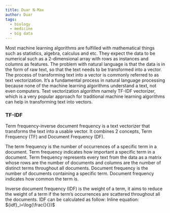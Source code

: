 ```yaml
---
title: Duar N-Max
author: Duar
tags:
  - biology
  - medicine
  - big data
---
```

Most machine learning algorithms are fulfilled with mathematical things such as statistics, algebra, calculus and etc. They expect the data to be numerical such as a 2-dimensional array with rows as instances and columns as features. The problem with natural language is that the data is in the form of raw text, so that the text needs to be transformed into a vector. The process of transforming text into a vector is commonly referred to as text vectorization. It’s a fundamental process in natural language processing because none of the machine learning algorithms understand a text, not even computers. Text vectorization algorithm namely TF-IDF vectorizer, which is a very popular approach for traditional machine learning algorithms can help in transforming text into vectors.

### TF-IDF
Term frequency-inverse document frequency is a text vectorizer that transforms the text into a usable vector. It combines 2 concepts, Term Frequency (TF) and Document Frequency (DF).

The term frequency is the number of occurrences of a specific term in a document. Term frequency indicates how important a specific term in a document. Term frequency represents every text from the data as a matrix whose rows are the number of documents and columns are the number of distinct terms throughout all documents.
Document frequency is the number of documents containing a specific term. Document frequency indicates how common the term is.

Inverse document frequency (IDF) is the weight of a term, it aims to reduce the weight of a term if the term’s occurrences are scattered throughout all the documents. IDF can be calculated as follow:
Inline equation: ${idf}_i=\log(\frac{}{})$
